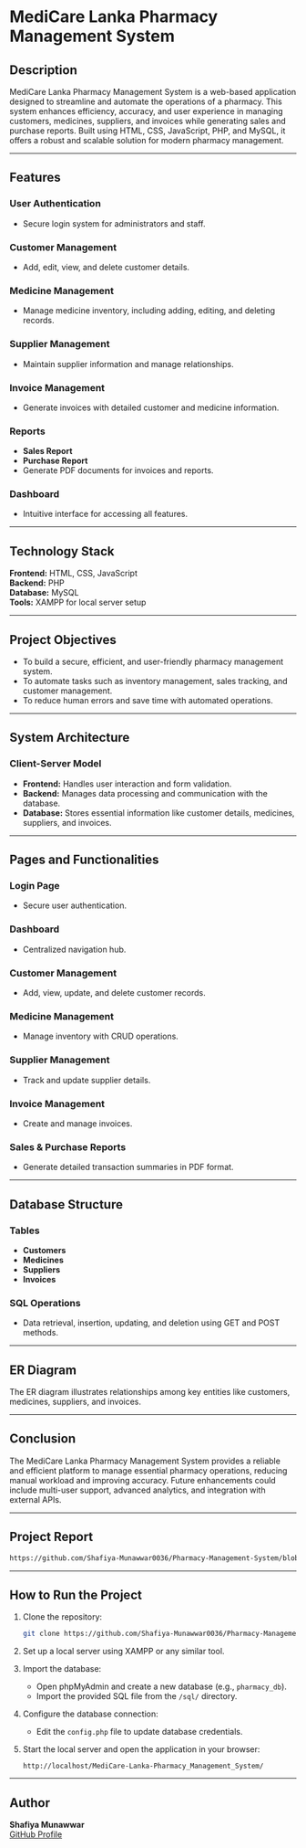 # MediCare Lanka Pharmacy Management System

## Description
MediCare Lanka Pharmacy Management System is a web-based application designed to streamline and automate the operations of a pharmacy. This system enhances efficiency, accuracy, and user experience in managing customers, medicines, suppliers, and invoices while generating sales and purchase reports. Built using HTML, CSS, JavaScript, PHP, and MySQL, it offers a robust and scalable solution for modern pharmacy management.

---

## Features

### User Authentication
- Secure login system for administrators and staff.

### Customer Management
- Add, edit, view, and delete customer details.

### Medicine Management
- Manage medicine inventory, including adding, editing, and deleting records.

### Supplier Management
- Maintain supplier information and manage relationships.

### Invoice Management
- Generate invoices with detailed customer and medicine information.

### Reports
- **Sales Report**
- **Purchase Report**
- Generate PDF documents for invoices and reports.

### Dashboard
- Intuitive interface for accessing all features.

---

## Technology Stack

**Frontend:** HTML, CSS, JavaScript  
**Backend:** PHP  
**Database:** MySQL  
**Tools:** XAMPP for local server setup  

---

## Project Objectives
- To build a secure, efficient, and user-friendly pharmacy management system.
- To automate tasks such as inventory management, sales tracking, and customer management.
- To reduce human errors and save time with automated operations.

---

## System Architecture

### Client-Server Model
- **Frontend:** Handles user interaction and form validation.
- **Backend:** Manages data processing and communication with the database.
- **Database:** Stores essential information like customer details, medicines, suppliers, and invoices.

---

## Pages and Functionalities

### Login Page
- Secure user authentication.

### Dashboard
- Centralized navigation hub.

### Customer Management
- Add, view, update, and delete customer records.

### Medicine Management
- Manage inventory with CRUD operations.

### Supplier Management
- Track and update supplier details.

### Invoice Management
- Create and manage invoices.

### Sales & Purchase Reports
- Generate detailed transaction summaries in PDF format.

---

## Database Structure

### Tables
- **Customers**
- **Medicines**
- **Suppliers**
- **Invoices**

### SQL Operations
- Data retrieval, insertion, updating, and deletion using GET and POST methods.

---

## ER Diagram

The ER diagram illustrates relationships among key entities like customers, medicines, suppliers, and invoices.

---

## Conclusion
The MediCare Lanka Pharmacy Management System provides a reliable and efficient platform to manage essential pharmacy operations, reducing manual workload and improving accuracy. Future enhancements could include multi-user support, advanced analytics, and integration with external APIs.

---

## Project Report
```bash
https://github.com/Shafiya-Munawwar0036/Pharmacy-Management-System/blob/main/Pharmacy%20Management%20System%20Project%20Report.pdf
 ```

---

## How to Run the Project

1. Clone the repository:
   ```bash
   git clone https://github.com/Shafiya-Munawwar0036/Pharmacy-Management-System.git
   ```

2. Set up a local server using XAMPP or any similar tool.

3. Import the database:
   - Open phpMyAdmin and create a new database (e.g., `pharmacy_db`).
   - Import the provided SQL file from the `/sql/` directory.

4. Configure the database connection:
   - Edit the `config.php` file to update database credentials.

5. Start the local server and open the application in your browser:
   ```
   http://localhost/MediCare-Lanka-Pharmacy_Management_System/
   ```

---

## Author
**Shafiya Munawwar**  
[GitHub Profile](https://github.com/shafiya-munawwar0036)
